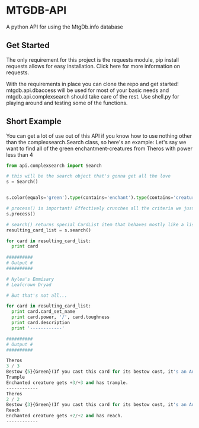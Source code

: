 MTGDB-API
==========
A python API for using the MtgDb.info database

## Get Started

The only requirement for this project is the requests module, pip install requests allows for easy installation. Click here for more information on requests.

With the requirements in place you can clone the repo and get started! mtgdb.api.dbaccess will be used for most of your basic needs and mtgdb.api.complexsearch should take care of the rest. Use shell.py for playing around and testing some of the functions.

## Short Example

You can get a lot of use out of this API if you know how to use nothing other than the complexsearch.Search class, so here's an example: Let's say we want to find all of the green enchantment-creatures from Theros with power less than 4
``` python
from api.complexsearch import Search

# this will be the search object that's gonna get all the love
s = Search()


s.color(equals='green').type(contains='enchant').type(contains='creature').setId(equals='THS').power(less_than=4)

# process() is important! Effectively crunches all the criteria we just specified into a query
s.process()

# search() returns special CardList item that behaves mostly like a list
resulting_card_list = s.search()

for card in resulting_card_list:
  print card
  
##########
# Output #
##########

# Nylea's Emmisary
# Leafcrown Dryad

# But that's not all...

for card in resulting_card_list:
  print card.card_set_name
  print card.power, '/', card.toughness
  print card.description
  print '------------'

##########
# Output #
##########

Theros
3 / 3
Bestow {5}{Green}(If you cast this card for its bestow cost, it's an Aura spell with enchant creature. It becomes a creature again if it's not attached to a creature.)
Trample
Enchanted creature gets +3/+3 and has trample.
------------
Theros
2 / 2
Bestow {3}{Green}(If you cast this card for its bestow cost, it's an Aura spell with enchant creature. It becomes a creature again if it's not attached to a creature.)
Reach
Enchanted creature gets +2/+2 and has reach.
------------

```
